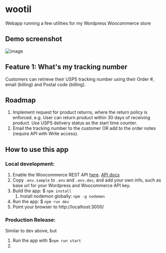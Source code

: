 # wootil
Webapp running a few utilities for my Wordpress Woocommerce  store

## Demo screenshot
![image](https://user-images.githubusercontent.com/112402/113491014-57425380-9493-11eb-9564-f291b97f1e33.png)

## Feature 1: What's my tracking number
Customers can retrieve their USPS tracking number using their Order #, email (billing) and Postal code (billing).


## Roadmap
1. Implement request for product returns, where the return policy is enforced. e.g. User can return product within 30 days of receiving product. Use USPS delivery status as the start time counter.
2. Email the tracking number to the customer OR add to the order notes (require API with Write access).
## How to use this app

### Local development:
1. Enable the Woocommerce REST API [here](https://docs.woocommerce.com/document/woocommerce-rest-api/). [API docs](https://woocommerce.github.io/woocommerce-rest-api-docs)
2. Copy `.env.sample` to `.env` and `.env.dev`, and add your own info, such as base url for your Wordpress and Woocommerce API key.
3. Build the app: $ `npm install`
   1. Install nodemon globally: `npm -g nodemon`
4. Run the app: $ `npm run dev`
5. Point your browser to http://localhost:3000/
### Production Release:
Similar to dev above, but
1. Run the app with $`npm run start`
2. 
